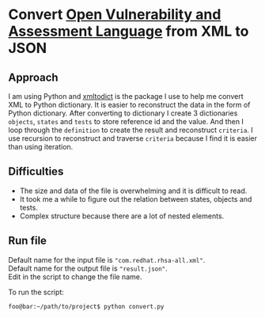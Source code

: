 # Convert [Open Vulnerability and Assessment Language](http://www.redhat.com/security/data/oval/com.redhat.rhsa-all.xml) from XML to JSON

## Approach

I am using Python and [xmltodict](https://github.com/martinblech/xmltodict) is the package I use to help me convert XML to Python dictionary. It is easier to reconstruct the data in the form of Python dictionary. After converting to dictionary I create 3 dictionaries ``objects``, ``states`` and ``tests`` to store reference id and the value. And then I loop through the ``definition`` to create the result and reconstruct ``criteria``. I use recursion to reconstruct and traverse ``criteria`` because I find it is easier than using iteration. 

## Difficulties

- The size and data of the file is overwhelming and it is difficult to read.
- It took me a while to figure out the relation between states, objects and tests.
- Complex structure because there are a lot of nested elements.

## Run file

Default name for the input file is ``"com.redhat.rhsa-all.xml"``.  
Default name for the output file is ``"result.json"``.  
Edit in the script to change the file name.  

To run the script:
```console
foo@bar:~/path/to/project$ python convert.py 
```